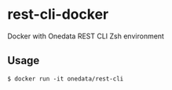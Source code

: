 # rest-cli-docker
Docker with Onedata REST CLI Zsh environment

## Usage
```shell
$ docker run -it onedata/rest-cli
```
